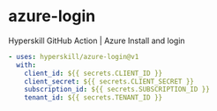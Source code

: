 # azure-login
Hyperskill GitHub Action | Azure Install and login

```yaml
- uses: hyperskill/azure-login@v1
  with:
    client_id: ${{ secrets.CLIENT_ID }}
    client_secret: ${{ secrets.CLIENT_SECRET }}
    subscription_id: ${{ secrets.SUBSCRIPTION_ID }}
    tenant_id: ${{ secrets.TENANT_ID }}
```
